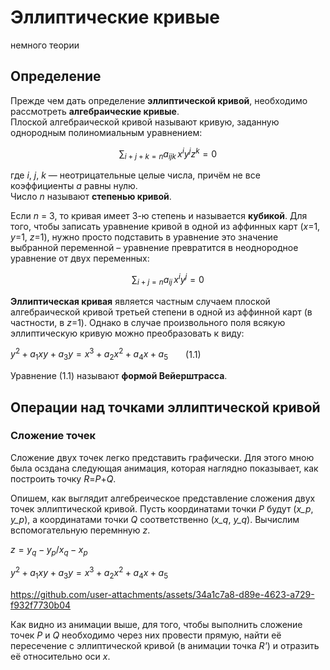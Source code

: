 # Эллиптические кривые
немного теории

## Определение

Прежде чем дать определение **эллиптической кривой**, необходимо рассмотреть **алгебраические кривые**.  
Плоской алгебраической кривой называют кривую, заданную однородным полиномиальным уравнением:

$$
\sum_{i + j + k = n} a_{ijk} \, x^i y^j z^k = 0
$$

где *i*, *j*, *k* — неотрицательные целые числа, причём не все коэффициенты *a* равны нулю.  
Число *n* называют **степенью кривой**.

Если *n* = 3, то кривая имеет 3-ю степень и называется **кубикой**. Для того, чтобы записать уравнение кривой в одной из аффинных карт (*x*=1, *y*=1, *z*=1), нужно просто подставить в уравнение это значение выбранной переменной – уравнение превратится в неоднородное уравнение от двух переменных:

$$
\sum_{i + j = n} a_{ij} \, x^i y^j = 0
$$

**Эллиптическая кривая** является частным случаем плоской алгебраической кривой третьей степени в одной из аффинной карт (в частности, в *z*=1). Однако в случае произвольного поля всякую эллиптическую кривую можно преобразовать к виду:

$`y^2+a_1xy+a_3y=x^3+a_2x^2+a_4x+a_5`$  (1.1)

Уравнение (1.1) называют **формой Вейерштрасса**. 

## Операции над точками эллиптической кривой

### Сложение точек

Сложение двух точек легко представить графически. Для этого мною была осздана следующая анимация, которая наглядно показывает, как построить точку *R*=*P*+*Q*.

Опишем, как выглядит алгебреическое представление сложения двух точек эллиптической кривой. Пусть координатами точки *P* будут (*x_p*, *y_p*), а координатами точки *Q* соответственно (*x_q*, *y_q*). Вычислим вспомогательную перемнную *z*.

$`z = y_q - y_p / x_q - x_p`$

$`y^2+a_1xy+a_3y=x^3+a_2x^2+a_4x+a_5`$

https://github.com/user-attachments/assets/34a1c7a8-d89e-4623-a729-f932f7730b04

Как видно из анимации выше, для того, чтобы выполнить сложение точек *P* и *Q* необходимо через них провести прямую, найти её пересечение с эллиптической кривой (в анимации точка *R'*) и отразить её относительно оси *x*.
